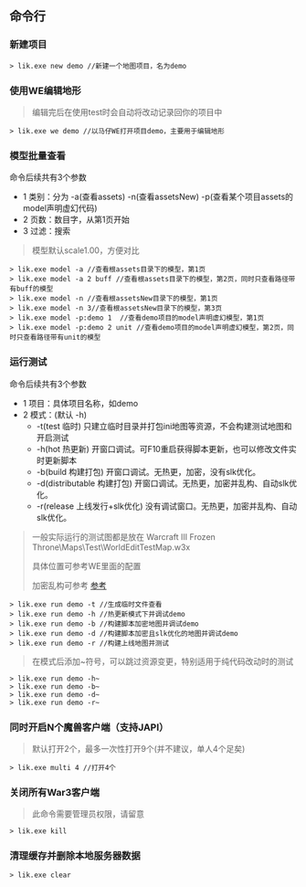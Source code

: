 ## 命令行

### 新建项目

```
> lik.exe new demo //新建一个地图项目，名为demo
```

### 使用WE编辑地形

> 编辑完后在使用test时会自动将改动记录回你的项目中

```
> lik.exe we demo //以马仔WE打开项目demo，主要用于编辑地形
```

### 模型批量查看

命令后续共有3个参数

* 1 类别：分为 -a(查看assets) -n(查看assetsNew) -p(查看某个项目assets的model声明虚幻代码)
* 2 页数：数目字，从第1页开始
* 3 过滤：搜索

> 模型默认scale1.00，方便对比

```
> lik.exe model -a //查看根assets目录下的模型，第1页
> lik.exe model -a 2 buff //查看根assets目录下的模型，第2页，同时只查看路径带有buff的模型
> lik.exe model -n //查看根assetsNew目录下的模型，第1页
> lik.exe model -n 3//查看根assetsNew目录下的模型，第3页
> lik.exe model -p:demo 1  //查看demo项目的model声明虚幻模型，第1页
> lik.exe model -p:demo 2 unit //查看demo项目的model声明虚幻模型，第2页，同时只查看路径带有unit的模型
```

### 运行测试

命令后续共有3个参数

* 1 项目：具体项目名称，如demo
* 2 模式：(默认 -h)
    * -t(test 临时) 只建立临时目录并打包ini地图等资源，不会构建测试地图和开启测试
    * -h(hot 热更新) 开窗口调试。可F10重启获得脚本更新，也可以修改文件实时更新脚本
    * -b(build 构建打包) 开窗口调试。无热更，加密，没有slk优化。
    * -d(distributable 构建打包) 开窗口调试。无热更，加密并乱构、自动slk优化。
    * -r(release 上线发行+slk优化) 没有调试窗口。无热更，加密并乱构、自动slk优化。

> 一般实际运行的测试图都是放在 Warcraft III Frozen Throne\Maps\Test\WorldEditTestMap.w3x
>
> 具体位置可参考WE里面的配置
>
> 加密乱构可参考 [参考](https://lik.hunzsig.org/?p=other&n=encrypt)

```
> lik.exe run demo -t //生成临时文件查看
> lik.exe run demo -h //热更新模式下并调试demo
> lik.exe run demo -b //构建脚本加密地图并调试demo
> lik.exe run demo -d //构建脚本加密且slk优化的地图并调试demo
> lik.exe run demo -r //构建上线地图并测试
```

> 在模式后添加~符号，可以跳过资源变更，特别适用于纯代码改动时的测试

```
> lik.exe run demo -h~
> lik.exe run demo -b~
> lik.exe run demo -d~
> lik.exe run demo -r~
```

### 同时开启N个魔兽客户端（支持JAPI）

> 默认打开2个，最多一次性打开9个(并不建议，单人4个足矣)

```
> lik.exe multi 4 //打开4个
```

### 关闭所有War3客户端

> 此命令需要管理员权限，请留意

```
> lik.exe kill
```

### 清理缓存并删除本地服务器数据

```
> lik.exe clear
```
